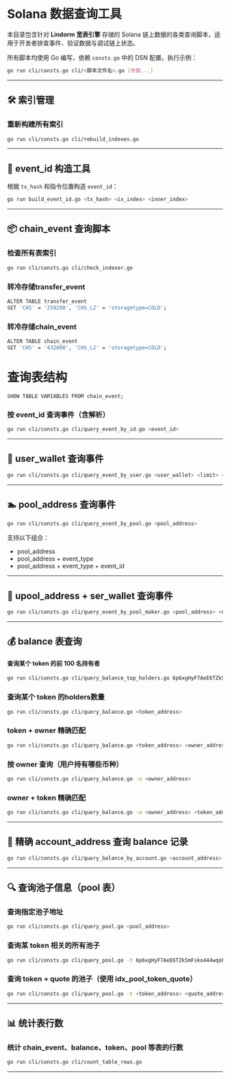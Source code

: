 # Solana 数据查询工具

本目录包含针对 **Lindorm 宽表引擎** 存储的 Solana 链上数据的各类查询脚本，适用于开发者排查事件、验证数据与调试链上状态。

所有脚本均使用 Go 编写，依赖 `consts.go` 中的 DSN 配置。执行示例：

```bash
go run cli/consts.go cli/<脚本文件名>.go [参数...]
```

---

## 🛠 索引管理

### 重新构建所有索引

```bash
go run cli/consts.go cli/rebuild_indexes.go
```

---

## 🧮 event_id 构造工具

根据 `tx_hash` 和指令位置构造 `event_id`：

```bash
go run build_event_id.go <tx_hash> <ix_index> <inner_index>
```

---

## 📦 chain_event 查询脚本

### 检查所有表索引

```bash
go run cli/consts.go cli/check_indexer.go
```

### 转冷存储transfer_event
```bash
ALTER TABLE transfer_event
SET 'CHS' = '259200', 'CHS_L2' = 'storagetype=COLD';
```
### 转冷存储chain_event
```bash
ALTER TABLE chain_event
SET 'CHS' = '432000', 'CHS_L2' = 'storagetype=COLD';
```
# 查询表结构
```
SHOW TABLE VARIABLES FROM chain_event;
```

### 按 event_id 查询事件（含解析）

```bash
go run cli/consts.go cli/query_event_by_id.go <event_id>
```

---

## 👤 user_wallet 查询事件

```bash
go run cli/consts.go cli/query_event_by_user.go <user_wallet> <limit> <event_id> <event_type>
```

---

## 🏊 pool_address 查询事件

```bash
go run cli/consts.go cli/query_event_by_pool.go <pool_address>
```

支持以下组合：

- pool_address
- pool_address + event_type
- pool_address + event_type + event_id

---

## 👤 upool_address + ser_wallet 查询事件

```bash
go run cli/consts.go cli/query_event_by_pool_maker.go <pool_address> <user_wallet> <event_type>  <event_id> <limit>
```

---

## 💰 balance 表查询

#### 查询某个 token 的前 100 名持有者

```bash
go run cli/consts.go cli/query_balance_top_holders.go 6p6xgHyF7AeE6TZkSmFsko444wqoP15icUSqi2jfGiPN 100
```

### 查询某个 token 的holders数量

```bash
go run cli/consts.go cli/query_balance.go <token_address>
```

### token + owner 精确匹配

```bash
go run cli/consts.go cli/query_balance.go <token_address> <owner_address>
```

### 按 owner 查询（用户持有哪些币种）

```bash
go run cli/consts.go cli/query_balance.go -o <owner_address>
```

### owner + token 精确匹配

```bash
go run cli/consts.go cli/query_balance.go -o <owner_address> <token_address>
```

---

## 📄 精确 account_address 查询 balance 记录

```bash
go run cli/consts.go cli/query_balance_by_account.go <account_address>
```

---

## 🔍 查询池子信息（pool 表）

### 查询指定池子地址

```bash
go run cli/consts.go cli/query_pool.go <pool_address>
```

### 查询某 token 相关的所有池子

```bash
go run cli/consts.go cli/query_pool.go -t 6p6xgHyF7AeE6TZkSmFsko444wqoP15icUSqi2jfGiPN
```

### 查询 token + quote 的池子（使用 idx_pool_token_quote）

```bash
go run cli/consts.go cli/query_pool.go -t <token_address> <quote_address>
```

---

## 📊 统计表行数

### 统计 chain_event、balance、token、pool 等表的行数

```bash
go run cli/consts.go cli/count_table_rows.go
```

---
